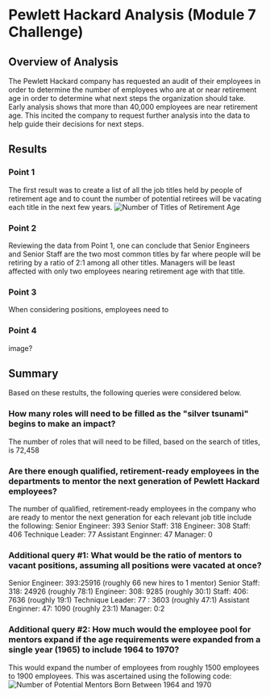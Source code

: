 # Pewlett Hackard Analysis (Module 7 Challenge)
## Overview of Analysis
The Pewlett Hackard company has requested an audit of their employees in order to determine the number of employees who are at or near retirement age in order to determine what next steps the organization should take. Early analysis shows that more than 40,000 employees are near retirement age.  This incited the company to request further analysis into the data to help guide their decisions for next steps.
## Results
### Point 1
The first result was to create a list of all the job titles held by people of retirement age and to count the number of potential retirees will be vacating each title in the next few years.
![Number of Titles of Retirement Age](http://url/to/img.png)
### Point 2
Reviewing the data from Point 1, one can conclude that Senior Engineers and Senior Staff are the two most common titles by far where people will be retiring by a ratio of 2:1 among all other titles.  Managers will be least affected with only two employees nearing retirement age with that title.
### Point 3
When considering positions, employees need to 
### Point 4
image?
## Summary
Based on these restults, the following queries were considered below.
### How many roles will need to be filled as the "silver tsunami" begins to make an impact?
The number of roles that will need to be filled, based on the search of titles, is 72,458
### Are there enough qualified, retirement-ready employees in the departments to mentor the next generation of Pewlett Hackard employees?
The number of qualified, retirement-ready employees in the company who are ready to mentor the next generation for each relevant job title include the following:
Senior Engineer: 393
Senior Staff: 318
Engineer: 308
Staff: 406
Technique Leader: 77
Assistant Enginner: 47
Manager: 0

### Additional query #1: What would be the ratio of mentors to vacant positions, assuming all positions were vacated at once?
Senior Engineer: 393:25916 (roughly 66 new hires to 1 mentor)
Senior Staff: 318: 24926 (roughly 78:1)
Engineer: 308: 9285 (roughly 30:1)
Staff: 406: 7636 (roughly 19:1)
Technique Leader: 77 : 3603 (roughly 47:1)
Assistant Enginner: 47: 1090 (roughly 23:1)
Manager: 0:2 

### Additional query #2: How much would the employee pool for mentors expand if the age requirements were expanded from a single year (1965) to include 1964 to 1970?
This would expand the number of employees from roughly 1500 employees to 1900 employees.  This was ascertained using the following code:
![Number of Potential Mentors Born Between 1964 and 1970](http://url/to/img.png)
